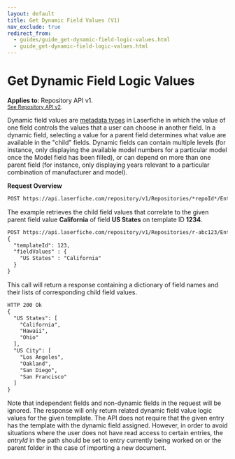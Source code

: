 ```yaml
---
layout: default
title: Get Dynamic Field Values (V1)
nav_exclude: true
redirect_from:
  - guides/guide_get-dynamic-field-logic-values.html
  - guide_get-dynamic-field-logic-values.html
---
```


<!--© 2024 Laserfiche.
See LICENSE-DOCUMENTATION and LICENSE-CODE in the project root for license information.-->

# Get Dynamic Field Logic Values
**Applies to**: Repository API v1.
<br/>
<sup>[See Repository API v2](../guide_get-dynamic-field-logic-values/).</sup>

Dynamic field values are [metadata types](https://doc.laserfiche.com/laserfiche.documentation/en-us/Default.htm#Dynamic-Fields.htm) in Laserfiche in which the value of one field controls the values that a user can choose in another field. In a dynamic field, selecting a value for a parent field determines what value are available in the "child" fields. Dynamic fields can contain multiple levels (for instance, only displaying the available model numbers for a particular model once the Model field has been filled), or can depend on more than one parent field (for instance, only displaying years relevant to a particular combination of manufacturer and model).

**Request Overview**

```xml
POST https://api.laserfiche.com/repository/v1/Repositories/*repoId*/Entries/*entryId*/fields/GetDynamicFieldLogicValue
```

The example retrieves the child field values that correlate to the given parent field value **California** of field **US States** on template ID **1234**.

```xml
POST https://api.laserfiche.com/repository/v1/Repositories/r-abc123/Entries/12345/fields/GetDynamicFieldLogicValue
{
  "templateId": 123,
  "fieldValues" : {
    "US States" : "California"
  }
}
```

This call will return a response containing a dictionary of field names and their lists of corresponding child field values.

```xml
HTTP 200 Ok
{
  "US States": [
    "California",
    "Hawaii",
    "Ohio"
  ],
  "US City": [
    "Los Angeles",
    "Oakland",
    "San Diego",
    "San Francisco"
  ]
}
```

Note that independent fields and non-dynamic fields in the request will be ignored. The response will only return related dynamic field value logic values for the given template. The API does not require that the given entry has the template with the dynamic field assigned. However, in order to avoid situations where the user does not have read access to certain entries, the _entryId_ in the path should be set to entry currently being worked on or the parent folder in the case of importing a new document.
